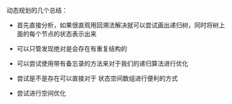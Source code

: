 动态规划的几个总结：

 - 首先直接分析，如果很直观用回溯法解决就可以尝试画出递归树，同时将树上面的每个节点的状态表示出来

 -  可以只管发现绝对是会存在有重复结构的

 -  可以尝试使用带有备忘录的方法来对于我们的递归算法进行优化

 -  尝试是不是存在可以直接对于 状态空间数组进行便利的方式

 -  尝试进行空间优化

